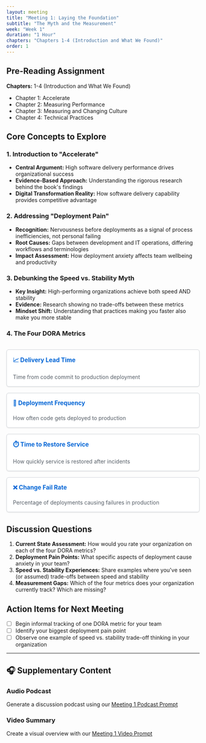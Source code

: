 ```yaml
---
layout: meeting
title: "Meeting 1: Laying the Foundation"
subtitle: "The Myth and the Measurement"
week: "Week 1"
duration: "1 Hour"
chapters: "Chapters 1-4 (Introduction and What We Found)"
order: 1
---
```


## Pre-Reading Assignment

**Chapters:** 1-4 (Introduction and What We Found)
- Chapter 1: Accelerate
- Chapter 2: Measuring Performance  
- Chapter 3: Measuring and Changing Culture
- Chapter 4: Technical Practices

## Core Concepts to Explore

### 1. Introduction to "Accelerate"
- **Central Argument:** High software delivery performance drives organizational success
- **Evidence-Based Approach:** Understanding the rigorous research behind the book's findings
- **Digital Transformation Reality:** How software delivery capability provides competitive advantage

### 2. Addressing "Deployment Pain"
- **Recognition:** Nervousness before deployments as a signal of process inefficiencies, not personal failing
- **Root Causes:** Gaps between development and IT operations, differing workflows and terminologies
- **Impact Assessment:** How deployment anxiety affects team wellbeing and productivity

### 3. Debunking the Speed vs. Stability Myth
- **Key Insight:** High-performing organizations achieve both speed AND stability
- **Evidence:** Research showing no trade-offs between these metrics
- **Mindset Shift:** Understanding that practices making you faster also make you more stable

### 4. The Four DORA Metrics

<div class="metrics-grid">
  <div class="metric-card">
    <h4>📈 Delivery Lead Time</h4>
    <p>Time from code commit to production deployment</p>
  </div>
  
  <div class="metric-card">
    <h4>🚀 Deployment Frequency</h4>
    <p>How often code gets deployed to production</p>
  </div>
  
  <div class="metric-card">
    <h4>⏱️ Time to Restore Service</h4>
    <p>How quickly service is restored after incidents</p>
  </div>
  
  <div class="metric-card">
    <h4>❌ Change Fail Rate</h4>
    <p>Percentage of deployments causing failures in production</p>
  </div>
</div>

## Discussion Questions

1. **Current State Assessment:** How would you rate your organization on each of the four DORA metrics?
2. **Deployment Pain Points:** What specific aspects of deployment cause anxiety in your team?
3. **Speed vs. Stability Experiences:** Share examples where you've seen (or assumed) trade-offs between speed and stability
4. **Measurement Gaps:** Which of the four metrics does your organization currently track? Which are missing?

## Action Items for Next Meeting

- [ ] Begin informal tracking of one DORA metric for your team
- [ ] Identify your biggest deployment pain point
- [ ] Observe one example of speed vs. stability trade-off thinking in your organization

---

## 🎧 Supplementary Content

### Audio Podcast
Generate a discussion podcast using our [Meeting 1 Podcast Prompt](/prompts/meeting-1-podcast-prompt.md)

### Video Summary  
Create a visual overview with our [Meeting 1 Video Prompt](/prompts/meeting-1-video-prompt.md)

<style>
.metrics-grid {
  display: grid;
  grid-template-columns: repeat(auto-fit, minmax(250px, 1fr));
  gap: 1rem;
  margin: 2rem 0;
}

.metric-card {
  border: 1px solid #d1d5da;
  border-radius: 6px;
  padding: 1rem;
  background: #fff;
  box-shadow: 0 1px 3px rgba(0,0,0,0.1);
}

.metric-card h4 {
  margin-top: 0;
  color: #0366d6;
  font-size: 1.1em;
}

.metric-card p {
  margin-bottom: 0;
  color: #586069;
}
</style>